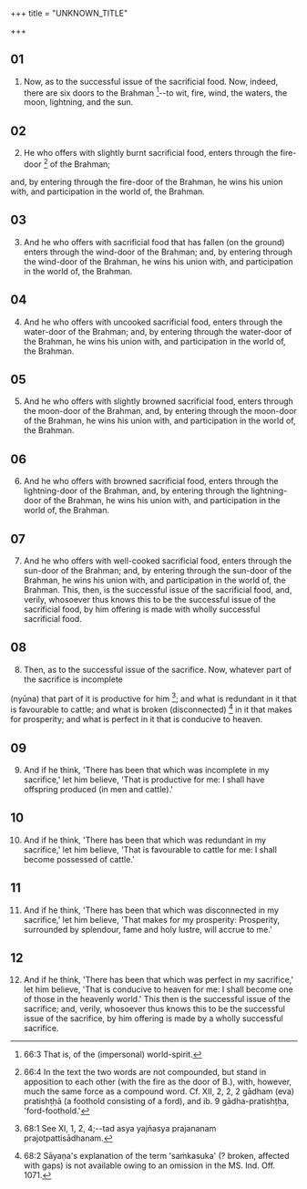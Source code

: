 +++
title = "UNKNOWN_TITLE"

+++


## 01
1. Now, as to the successful issue of the sacrificial food. Now, indeed, there are six doors to the Brahman [^fn_224]--to wit, fire, wind, the waters, the moon, lightning, and the sun.

[^fn_224]: 66:3 That is, of the (impersonal) world-spirit.

## 02
2. He who offers with slightly burnt sacrificial food, enters through the fire-door [^fn_225] of the Brahman;

[^fn_225]: 66:4 In the text the two words are not compounded, but stand in apposition to each other (with the fire as the door of B.), with, however, much the same force as a compound word. Cf. XII, 2, 2, 2 gādham (eva) pratishṭḥā (a foothold consisting of a ford), and ib. 9 gādha-pratishṭḥa, 'ford-foothold.'

and, by entering through the fire-door of the Brahman, he wins his union with, and participation in the world of, the Brahman.

## 03
3. And he who offers with sacrificial food that has fallen (on the ground) enters through the wind-door of the Brahman; and, by entering through the wind-door of the Brahman, he wins his union with, and participation in the world of, the Brahman.

## 04
4. And he who offers with uncooked sacrificial food, enters through the water-door of the Brahman; and, by entering through the water-door of the Brahman, he wins his union with, and participation in the world of, the Brahman.

## 05
5. And he who offers with slightly browned sacrificial food, enters through the moon-door of the Brahman, and, by entering through the moon-door of the Brahman, he wins his union with, and participation in the world of, the Brahman.

## 06
6. And he who offers with browned sacrificial food, enters through the lightning-door of the Brahman, and, by entering through the lightning-door of the Brahman, he wins his union with, and participation in the world of, the Brahman.

## 07
7. And he who offers with well-cooked sacrificial food, enters through the sun-door of the Brahman; and, by entering through the sun-door of the Brahman, he wins his union with, and participation in the world of, the Brahman. This, then, is the successful issue of the sacrificial food, and, verily, whosoever thus knows this to be the successful issue of the sacrificial food, by him offering is made with wholly successful sacrificial food.

## 08
8. Then, as to the successful issue of the sacrifice. Now, whatever part of the sacrifice is incomplete

 (nyūna) that part of it is productive for him [^fn_226]; and what is redundant in it that is favourable to cattle; and what is broken (disconnected) [^fn_227] in it that makes for prosperity; and what is perfect in it that is conducive to heaven.

[^fn_226]: 68:1 See XI, 1, 2, 4;--tad asya yajñasya prajananam prajotpattisādhanam.

[^fn_227]: 68:2 Sāyaṇa's explanation of the term 'saṁkasuka' (? broken, affected with gaps) is not available owing to an omission in the MS. Ind. Off. 1071.

## 09
9. And if he think, 'There has been that which was incomplete in my sacrifice,' let him believe, 'That is productive for me: I shall have offspring produced (in men and cattle).'

## 10
10. And if he think, 'There has been that which was redundant in my sacrifice,' let him believe, 'That is favourable to cattle for me: I shall become possessed of cattle.'

## 11
11. And if he think, 'There has been that which was disconnected in my sacrifice,' let him believe, 'That makes for my prosperity: Prosperity, surrounded by splendour, fame and holy lustre, will accrue to me.'

## 12
12. And if he think, 'There has been that which was perfect in my sacrifice,' let him believe, 'That is conducive to heaven for me: I shall become one of those in the heavenly world.' This then is the successful issue of the sacrifice; and, verily, whosoever thus knows this to be the successful issue of the sacrifice, by him offering is made by a wholly successful sacrifice.

